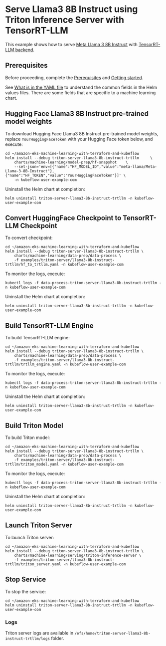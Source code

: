 # Serve Llama3 8B Instruct using Triton Inference Server with TensorRT-LLM

This example shows how to serve [Meta Llama 3 8B Instruct](https://huggingface.co/meta-llama/Meta-Llama-3-8B-Instruct) with [TensorRT-LLM backend](https://github.com/triton-inference-server/tensorrtllm_backend/tree/main).   

## Prerequisites

Before proceeding, complete the [Prerequisites](../../../README.md#prerequisites) and [Getting started](../../../README.md#getting-started). 

See [What is in the YAML file](../../../README.md#what-is-in-the-yaml-file) to understand the common fields in the Helm values files. There are some fields that are specific to a machine learning chart.


## Hugging Face Llama3 8B Instruct pre-trained model weights

To download Hugging Face Llama3 8B Instruct pre-trained model weights, replace `YourHuggingFaceToken` with your Hugging Face token below, and execute:

    cd ~/amazon-eks-machine-learning-with-terraform-and-kubeflow
    helm install --debug triton-server-llama3-8b-instruct-trtllm     \
        charts/machine-learning/model-prep/hf-snapshot    \
        --set-json='env=[{"name":"HF_MODEL_ID","value":"meta-llama/Meta-Llama-3-8B-Instruct"},{"name":"HF_TOKEN","value":"YourHuggingFaceToken"}]' \
        -n kubeflow-user-example-com

Uninstall the Helm chart at completion:

    helm uninstall triton-server-llama3-8b-instruct-trtllm -n kubeflow-user-example-com

## Convert HuggingFace Checkpoint to TensorRT-LLM Checkpoint

To convert checkpoint:

    cd ~/amazon-eks-machine-learning-with-terraform-and-kubeflow
    helm install --debug triton-server-llama3-8b-instruct-trtllm \
        charts/machine-learning/data-prep/data-process \
        -f examples/triton-server/llama3-8b-instruct-trtllm/hf_to_trtllm.yaml -n kubeflow-user-example-com

To monitor the logs, execute:

    kubectl logs -f data-process-triton-server-llama3-8b-instruct-trtllm -n kubeflow-user-example-com

Uninstall the Helm chart at completion:

    helm uninstall triton-server-llama3-8b-instruct-trtllm -n kubeflow-user-example-com

## Build TensorRT-LLM Engine

To build TensorRT-LLM engine:

    cd ~/amazon-eks-machine-learning-with-terraform-and-kubeflow
    helm install --debug triton-server-llama3-8b-instruct-trtllm \
        charts/machine-learning/data-prep/data-process \
        -f examples/triton-server/llama3-8b-instruct-trtllm/trtllm_engine.yaml -n kubeflow-user-example-com

To monitor the logs, execute:

    kubectl logs -f data-process-triton-server-llama3-8b-instruct-trtllm -n kubeflow-user-example-com

Uninstall the Helm chart at completion:

    helm uninstall triton-server-llama3-8b-instruct-trtllm -n kubeflow-user-example-com

## Build Triton Model

To build Triton model:

    cd ~/amazon-eks-machine-learning-with-terraform-and-kubeflow
    helm install --debug triton-server-llama3-8b-instruct-trtllm \
        charts/machine-learning/data-prep/data-process \
        -f examples/triton-server/llama3-8b-instruct-trtllm/triton_model.yaml -n kubeflow-user-example-com

To monitor the logs, execute:

    kubectl logs -f data-process-triton-server-llama3-8b-instruct-trtllm -n kubeflow-user-example-com

Uninstall the Helm chart at completion:

    helm uninstall triton-server-llama3-8b-instruct-trtllm -n kubeflow-user-example-com


## Launch Triton Server

To launch Triton server:

    cd ~/amazon-eks-machine-learning-with-terraform-and-kubeflow
    helm install --debug triton-server-llama3-8b-instruct-trtllm \
        charts/machine-learning/serving/triton-inference-server \
        -f examples/triton-server/llama3-8b-instruct-trtllm/triton_server.yaml -n kubeflow-user-example-com


## Stop Service

To stop the service:

    cd ~/amazon-eks-machine-learning-with-terraform-and-kubeflow
    helm uninstall triton-server-llama3-8b-instruct-trtllm -n kubeflow-user-example-com

### Logs

Triton server logs are available in `/efs/home/triton-server-llama3-8b-instruct-trtllm/logs` folder. 
